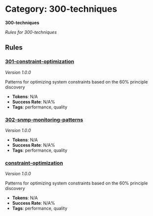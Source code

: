 # Category: 300-techniques

**300-techniques**

*Rules for 300-techniques*

## Rules

### [301-constraint-optimization](../rules/301-constraint-optimization.md)
*Version 1.0.0*

Patterns for optimizing system constraints based on the 60% principle discovery

- **Tokens**: N/A
- **Success Rate**: N/A%
- **Tags**: performance, quality

### [302-snmp-monitoring-patterns](../rules/302-snmp-monitoring-patterns.md)
*Version 1.0.0*

- **Tokens**: N/A
- **Success Rate**: N/A%
- **Tags**: performance, quality

### [constraint-optimization](../rules/constraint-optimization.md)
*Version 1.0.0*

Patterns for optimizing system constraints based on the 60% principle discovery

- **Tokens**: N/A
- **Success Rate**: N/A%
- **Tags**: performance, quality
